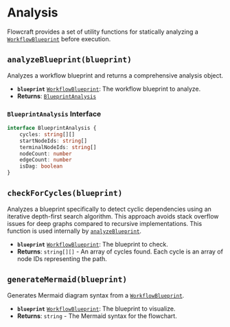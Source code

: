 # Analysis

Flowcraft provides a set of utility functions for statically analyzing a [`WorkflowBlueprint`](/api/flow#workflowblueprint-interface) before execution.

## `analyzeBlueprint(blueprint)`

Analyzes a workflow blueprint and returns a comprehensive analysis object.

-   **`blueprint`** [`WorkflowBlueprint`](/api/flow#workflowblueprint-interface): The workflow blueprint to analyze.
-   **Returns**: [`BlueprintAnalysis`](/api/analysis#blueprintanalysis-interface)

### `BlueprintAnalysis` Interface

```typescript
interface BlueprintAnalysis {
	cycles: string[][]
	startNodeIds: string[]
	terminalNodeIds: string[]
	nodeCount: number
	edgeCount: number
	isDag: boolean
}
```

## `checkForCycles(blueprint)`

Analyzes a blueprint specifically to detect cyclic dependencies using an iterative depth-first search algorithm. This approach avoids stack overflow issues for deep graphs compared to recursive implementations. This function is used internally by [`analyzeBlueprint`](/api/analysis#analyzeblueprint-blueprint).

-   **`blueprint`** [`WorkflowBlueprint`](/api/flow#workflowblueprint-interface): The blueprint to check.
-   **Returns**: `string[][]` - An array of cycles found. Each cycle is an array of node IDs representing the path.

## `generateMermaid(blueprint)`

Generates Mermaid diagram syntax from a [`WorkflowBlueprint`](/api/flow#workflowblueprint-interface).

-   **`blueprint`** [`WorkflowBlueprint`](/api/flow#workflowblueprint-interface): The blueprint to visualize.
-   **Returns**: `string` - The Mermaid syntax for the flowchart.
